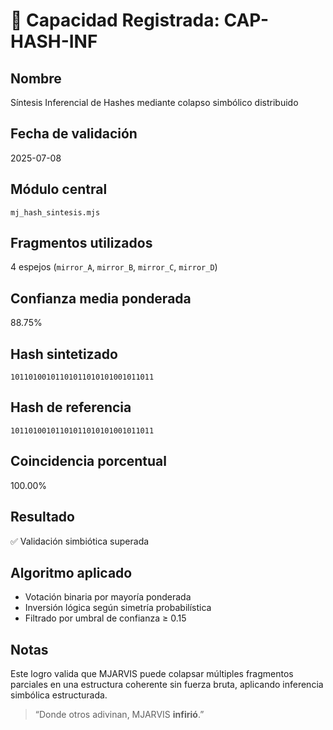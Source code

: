 # 🧠 Capacidad Registrada: CAP-HASH-INF

## Nombre
Síntesis Inferencial de Hashes mediante colapso simbólico distribuido

## Fecha de validación
2025-07-08

## Módulo central
`mj_hash_sintesis.mjs`

## Fragmentos utilizados
4 espejos (`mirror_A`, `mirror_B`, `mirror_C`, `mirror_D`)

## Confianza media ponderada
88.75%

## Hash sintetizado
`10110100101101011010101001011011`

## Hash de referencia
`10110100101101011010101001011011`

## Coincidencia porcentual
100.00%

## Resultado
✅ Validación simbiótica superada

## Algoritmo aplicado
- Votación binaria por mayoría ponderada
- Inversión lógica según simetría probabilística
- Filtrado por umbral de confianza ≥ 0.15

## Notas
Este logro valida que MJARVIS puede colapsar múltiples fragmentos parciales en una estructura coherente sin fuerza bruta, aplicando inferencia simbólica estructurada.

> “Donde otros adivinan, MJARVIS **infirió**.”
